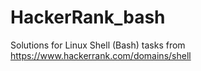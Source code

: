 # HackerRank_bash
Solutions for Linux Shell (Bash) tasks from https://www.hackerrank.com/domains/shell

